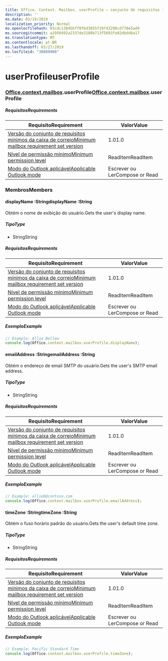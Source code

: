 ```yaml
---
title: Office. Context. Mailbox. userProfile – conjunto de requisitos 1,3
description: ''
ms.date: 03/19/2019
localization_priority: Normal
ms.openlocfilehash: 03cdc13845bff0fbd3855f29f43298cd770e5ad9
ms.sourcegitcommit: a2950492a2337de3180b713f5693fe82dbdd6a17
ms.translationtype: MT
ms.contentlocale: pt-BR
ms.lasthandoff: 03/27/2019
ms.locfileid: "30869908"
---
```

# <a name="userprofile"></a><span data-ttu-id="835fc-102">userProfile</span><span class="sxs-lookup"><span data-stu-id="835fc-102">userProfile</span></span>

### <a name="officeofficemdcontextofficecontextmdmailboxofficecontextmailboxmduserprofile"></a><span data-ttu-id="835fc-103">[Office](Office.md)[.context](Office.context.md)[.mailbox](Office.context.mailbox.md).userProfile</span><span class="sxs-lookup"><span data-stu-id="835fc-103">[Office](Office.md)[.context](Office.context.md)[.mailbox](Office.context.mailbox.md).userProfile</span></span>

##### <a name="requirements"></a><span data-ttu-id="835fc-104">Requisitos</span><span class="sxs-lookup"><span data-stu-id="835fc-104">Requirements</span></span>

|<span data-ttu-id="835fc-105">Requisito</span><span class="sxs-lookup"><span data-stu-id="835fc-105">Requirement</span></span>| <span data-ttu-id="835fc-106">Valor</span><span class="sxs-lookup"><span data-stu-id="835fc-106">Value</span></span>|
|---|---|
|[<span data-ttu-id="835fc-107">Versão do conjunto de requisitos mínimos da caixa de correio</span><span class="sxs-lookup"><span data-stu-id="835fc-107">Minimum mailbox requirement set version</span></span>](/office/dev/add-ins/reference/requirement-sets/outlook-api-requirement-sets)| <span data-ttu-id="835fc-108">1.0</span><span class="sxs-lookup"><span data-stu-id="835fc-108">1.0</span></span>|
|[<span data-ttu-id="835fc-109">Nível de permissão mínimo</span><span class="sxs-lookup"><span data-stu-id="835fc-109">Minimum permission level</span></span>](/outlook/add-ins/understanding-outlook-add-in-permissions)| <span data-ttu-id="835fc-110">ReadItem</span><span class="sxs-lookup"><span data-stu-id="835fc-110">ReadItem</span></span>|
|[<span data-ttu-id="835fc-111">Modo do Outlook aplicável</span><span class="sxs-lookup"><span data-stu-id="835fc-111">Applicable Outlook mode</span></span>](/outlook/add-ins/#extension-points)| <span data-ttu-id="835fc-112">Escrever ou Ler</span><span class="sxs-lookup"><span data-stu-id="835fc-112">Compose or Read</span></span>|

### <a name="members"></a><span data-ttu-id="835fc-113">Membros</span><span class="sxs-lookup"><span data-stu-id="835fc-113">Members</span></span>

####  <a name="displayname-string"></a><span data-ttu-id="835fc-114">displayName :String</span><span class="sxs-lookup"><span data-stu-id="835fc-114">displayName :String</span></span>

<span data-ttu-id="835fc-115">Obtém o nome de exibição do usuário.</span><span class="sxs-lookup"><span data-stu-id="835fc-115">Gets the user's display name.</span></span>

##### <a name="type"></a><span data-ttu-id="835fc-116">Tipo</span><span class="sxs-lookup"><span data-stu-id="835fc-116">Type</span></span>

*   <span data-ttu-id="835fc-117">String</span><span class="sxs-lookup"><span data-stu-id="835fc-117">String</span></span>

##### <a name="requirements"></a><span data-ttu-id="835fc-118">Requisitos</span><span class="sxs-lookup"><span data-stu-id="835fc-118">Requirements</span></span>

|<span data-ttu-id="835fc-119">Requisito</span><span class="sxs-lookup"><span data-stu-id="835fc-119">Requirement</span></span>| <span data-ttu-id="835fc-120">Valor</span><span class="sxs-lookup"><span data-stu-id="835fc-120">Value</span></span>|
|---|---|
|[<span data-ttu-id="835fc-121">Versão do conjunto de requisitos mínimos da caixa de correio</span><span class="sxs-lookup"><span data-stu-id="835fc-121">Minimum mailbox requirement set version</span></span>](/office/dev/add-ins/reference/requirement-sets/outlook-api-requirement-sets)| <span data-ttu-id="835fc-122">1.0</span><span class="sxs-lookup"><span data-stu-id="835fc-122">1.0</span></span>|
|[<span data-ttu-id="835fc-123">Nível de permissão mínimo</span><span class="sxs-lookup"><span data-stu-id="835fc-123">Minimum permission level</span></span>](/outlook/add-ins/understanding-outlook-add-in-permissions)| <span data-ttu-id="835fc-124">ReadItem</span><span class="sxs-lookup"><span data-stu-id="835fc-124">ReadItem</span></span>|
|[<span data-ttu-id="835fc-125">Modo do Outlook aplicável</span><span class="sxs-lookup"><span data-stu-id="835fc-125">Applicable Outlook mode</span></span>](/outlook/add-ins/#extension-points)| <span data-ttu-id="835fc-126">Escrever ou Ler</span><span class="sxs-lookup"><span data-stu-id="835fc-126">Compose or Read</span></span>|

##### <a name="example"></a><span data-ttu-id="835fc-127">Exemplo</span><span class="sxs-lookup"><span data-stu-id="835fc-127">Example</span></span>

```javascript
// Example: Allie Bellew
console.log(Office.context.mailbox.userProfile.displayName);
```

####  <a name="emailaddress-string"></a><span data-ttu-id="835fc-128">emailAddress :String</span><span class="sxs-lookup"><span data-stu-id="835fc-128">emailAddress :String</span></span>

<span data-ttu-id="835fc-129">Obtém o endereço de email SMTP do usuário.</span><span class="sxs-lookup"><span data-stu-id="835fc-129">Gets the user's SMTP email address.</span></span>

##### <a name="type"></a><span data-ttu-id="835fc-130">Tipo</span><span class="sxs-lookup"><span data-stu-id="835fc-130">Type</span></span>

*   <span data-ttu-id="835fc-131">String</span><span class="sxs-lookup"><span data-stu-id="835fc-131">String</span></span>

##### <a name="requirements"></a><span data-ttu-id="835fc-132">Requisitos</span><span class="sxs-lookup"><span data-stu-id="835fc-132">Requirements</span></span>

|<span data-ttu-id="835fc-133">Requisito</span><span class="sxs-lookup"><span data-stu-id="835fc-133">Requirement</span></span>| <span data-ttu-id="835fc-134">Valor</span><span class="sxs-lookup"><span data-stu-id="835fc-134">Value</span></span>|
|---|---|
|[<span data-ttu-id="835fc-135">Versão do conjunto de requisitos mínimos da caixa de correio</span><span class="sxs-lookup"><span data-stu-id="835fc-135">Minimum mailbox requirement set version</span></span>](/office/dev/add-ins/reference/requirement-sets/outlook-api-requirement-sets)| <span data-ttu-id="835fc-136">1.0</span><span class="sxs-lookup"><span data-stu-id="835fc-136">1.0</span></span>|
|[<span data-ttu-id="835fc-137">Nível de permissão mínimo</span><span class="sxs-lookup"><span data-stu-id="835fc-137">Minimum permission level</span></span>](/outlook/add-ins/understanding-outlook-add-in-permissions)| <span data-ttu-id="835fc-138">ReadItem</span><span class="sxs-lookup"><span data-stu-id="835fc-138">ReadItem</span></span>|
|[<span data-ttu-id="835fc-139">Modo do Outlook aplicável</span><span class="sxs-lookup"><span data-stu-id="835fc-139">Applicable Outlook mode</span></span>](/outlook/add-ins/#extension-points)| <span data-ttu-id="835fc-140">Escrever ou Ler</span><span class="sxs-lookup"><span data-stu-id="835fc-140">Compose or Read</span></span>|

##### <a name="example"></a><span data-ttu-id="835fc-141">Exemplo</span><span class="sxs-lookup"><span data-stu-id="835fc-141">Example</span></span>

```javascript
// Example: allieb@contoso.com
console.log(Office.context.mailbox.userProfile.emailAddress);
```

####  <a name="timezone-string"></a><span data-ttu-id="835fc-142">timeZone :String</span><span class="sxs-lookup"><span data-stu-id="835fc-142">timeZone :String</span></span>

<span data-ttu-id="835fc-143">Obtém o fuso horário padrão do usuário.</span><span class="sxs-lookup"><span data-stu-id="835fc-143">Gets the user's default time zone.</span></span>

##### <a name="type"></a><span data-ttu-id="835fc-144">Tipo</span><span class="sxs-lookup"><span data-stu-id="835fc-144">Type</span></span>

*   <span data-ttu-id="835fc-145">String</span><span class="sxs-lookup"><span data-stu-id="835fc-145">String</span></span>

##### <a name="requirements"></a><span data-ttu-id="835fc-146">Requisitos</span><span class="sxs-lookup"><span data-stu-id="835fc-146">Requirements</span></span>

|<span data-ttu-id="835fc-147">Requisito</span><span class="sxs-lookup"><span data-stu-id="835fc-147">Requirement</span></span>| <span data-ttu-id="835fc-148">Valor</span><span class="sxs-lookup"><span data-stu-id="835fc-148">Value</span></span>|
|---|---|
|[<span data-ttu-id="835fc-149">Versão do conjunto de requisitos mínimos da caixa de correio</span><span class="sxs-lookup"><span data-stu-id="835fc-149">Minimum mailbox requirement set version</span></span>](/office/dev/add-ins/reference/requirement-sets/outlook-api-requirement-sets)| <span data-ttu-id="835fc-150">1.0</span><span class="sxs-lookup"><span data-stu-id="835fc-150">1.0</span></span>|
|[<span data-ttu-id="835fc-151">Nível de permissão mínimo</span><span class="sxs-lookup"><span data-stu-id="835fc-151">Minimum permission level</span></span>](/outlook/add-ins/understanding-outlook-add-in-permissions)| <span data-ttu-id="835fc-152">ReadItem</span><span class="sxs-lookup"><span data-stu-id="835fc-152">ReadItem</span></span>|
|[<span data-ttu-id="835fc-153">Modo do Outlook aplicável</span><span class="sxs-lookup"><span data-stu-id="835fc-153">Applicable Outlook mode</span></span>](/outlook/add-ins/#extension-points)| <span data-ttu-id="835fc-154">Escrever ou Ler</span><span class="sxs-lookup"><span data-stu-id="835fc-154">Compose or Read</span></span>|

##### <a name="example"></a><span data-ttu-id="835fc-155">Exemplo</span><span class="sxs-lookup"><span data-stu-id="835fc-155">Example</span></span>

```javascript
// Example: Pacific Standard Time
console.log(Office.context.mailbox.userProfile.timeZone);
```
